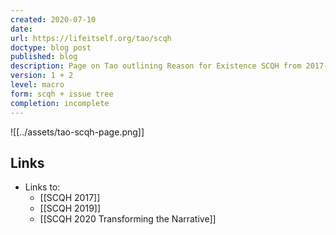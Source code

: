 ```yaml
---
created: 2020-07-10
date: 
url: https://lifeitself.org/tao/scqh
doctype: blog post
published: blog
description: Page on Tao outlining Reason for Existence SCQH from 2017-2020
version: 1 + 2
level: macro
form: scqh + issue tree
completion: incomplete
---
```

![[../assets/tao-scqh-page.png]]

## Links

- Links to:
  - [[SCQH 2017]]
  - [[SCQH 2019]]
  - [[SCQH 2020 Transforming the Narrative]]